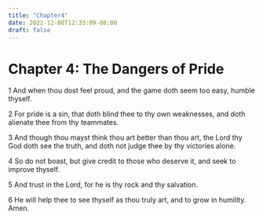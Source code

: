 ```yaml
---
title: "Chapter4"
date: 2022-12-08T12:33:09-08:00
draft: false
---
```


# Chapter 4: The Dangers of Pride

1 And when thou dost feel proud, and the game doth seem too easy, humble thyself.

2 For pride is a sin, that doth blind thee to thy own weaknesses, and doth alienate thee from thy teammates.

3 And though thou mayst think thou art better than thou art, the Lord thy God doth see the truth, and doth not judge thee by thy victories alone.

4 So do not boast, but give credit to those who deserve it, and seek to improve thyself.

5 And trust in the Lord, for he is thy rock and thy salvation.

6 He will help thee to see thyself as thou truly art, and to grow in humility. Amen.
